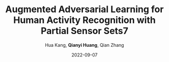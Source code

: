 ---
title: "Augmented Adversarial Learning for Human Activity Recognition with Partial Sensor Sets7"
collection: publications
permalink: "/publication/2022-09-07"
excerpt: "Human activity recognition (HAR) plays an important role in a wide range of applications, such as health monitoring and gaming. Inertial sensors attached to body segments constitute a critical sensing system for HAR. Diverse inertial sensor datasets for HAR have been released with the intention of attracting collective efforts and saving the data collection burden. However, these datasets are heterogeneous in terms of subjects and sensor positions. The coupling of these two factors makes it hard to generalize the model to a new application scenario, where there are unseen subjects and new sensor position combinations. In this paper, we design a framework to combine heterogeneous data to learn a general representation for HAR, so that it can work for new applications. We propose an Augmented Adversarial Learning framework for HAR (AALH) to learn generalizable representations to deal with diverse …"
date: "2022-09-07"
venue: "Proceedings of the ACM on Interactive, Mobile, Wearable and Ubiquitous …, 2022"
paperurl: "https://huangqy7.github.io/Paper/Augmented_Adversarial_Learning.pdf"
author: "Hua Kang, <strong>Qianyi Huang</strong>, Qian Zhang"
poster:
remark:
external_url: "https://dl.acm.org/doi/10.1145/3550285"
---